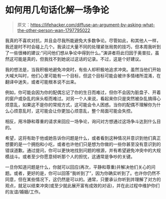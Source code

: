 # 如何用几句话化解一场争论

> 原文：<https://lifehacker.com/diffuse-an-argument-by-asking-what-the-other-person-wan-1797795022>

我真的不喜欢对抗，并且会尽我所能避免大多数争论。尽管如此，和其他人一样，我还是时不时会碰上几个。我读过大量不同的处理紧张局势的技巧，但本周我听到了一些很棒的建议:“问问他们想从争论中得到什么。”演讲者将此归因于奥普拉，虽然这可能是真的，但我找不到她说过这话的记录。不过，这是个好建议。



我的想法是，当我积极地避免冲突时，有些人却积极地追求冲突。虽然当他们开始大喊大叫时，他们心里可能有一个目标，但这个目标可能会被许多情绪所混淆，在翻译中迷失，或者可能根本说不出来。

例如，你可能会因为你的配偶忘记了你的生日而难过，但你不会因为脏盘子、开着的窗户或杂乱的床头柜而难过。对另一个人来说，看起来你只是突然被杂乱搞得心烦意乱，如果这不是你的常规方式，这可能会令人困惑。当你的配偶不理解你为什么心烦意乱时，这可能会让你更加心烦意乱，整个局面可能会失控。

相反，用冷静和尊重的请求来回应一场争论，询问对方想通过这场争斗达到什么目的。

希望，这将有助于他或她告诉你问题是什么，或者看到这种情况并意识到他们真正想要的是一个拥抱和小吃，或者也许他们只是想为你做的一些你甚至没有意识到的错误道歉。通过提问，你可以更快地找到问题的根源，并有希望避免冲突中的大规模战斗。或者至少你愿意倾听那个人的担忧，这通常是争吵的关键。

一旦你知道问题是什么，你就可以回应(再次，平静和尊重)并解决他们关心的问题。或者，更好的是，你可以回答“我听到了”，因为你确实听到了。也许你仍然不同意，但在某些情况下，这仍然是可以的。通常，只要承认你听到并理解了对方的观点，就足以结束冲突(或至少就此展开富有成效的对话)，并在此过程中维护你们的友谊/婚姻/工作。